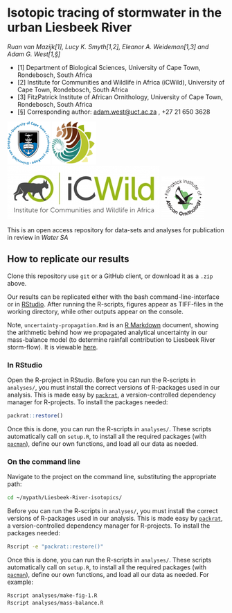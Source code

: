 # Isotopic tracing of stormwater in the urban Liesbeek River

*Ruan van Mazijk[1], Lucy K. Smyth[1,2], Eleanor A. Weideman[1,3] and Adam G. West[1,§]*

- [1] Department of Biological Sciences, University of Cape Town, Rondebosch, South Africa
- [2] Institute for Communities and Wildlife in Africa (iCWild), University of Cape Town, Rondebosch, South Africa
- [3] FitzPatrick Institute of African Ornithology, University of Cape Town, Rondebosch, South Africa
- [§] Corresponding author: adam.west@uct.ac.za , +27 21 650 3628

<p>
  <img src="logos/UCT-logo.png" height=100/>
  <img src="logos/BIO-logo.png" height=100/>
  <img src="logos/ICWild-logo.jpg" height100/>
  <img src="logos/FitzPatrick-logo.png" height=100/>
</p>

This is an open access repository for data-sets and analyses for publication in review in *Water SA*

## How to replicate our results

Clone this repository use `git` or a GitHub client, or download it as a `.zip` above.

Our results can be replicated either with the bash command-line-interface or in [RStudio](https://www.rstudio.com/products/RStudio/). After running the R-scripts, figures appear as TIFF-files in the working directory, while other outputs appear on the console.

Note, `uncertainty-propagation.Rmd` is an [R Markdown](https://rmarkdown.rstudio.com/) document, showing the arithmetic behind how we propagated analytical uncertainty in our mass-balance model (to determine rainfall contribution to Liesbeek River storm-flow). It is viewable [here](https://rvanmazijk.github.io/Liesbeek-River-isotopics/analyses/uncertainty-propagation.pdf).

### In RStudio

Open the R-project in RStudio. Before you can run the R-scripts in `analyses/`, you must install the correct versions of R-packages used in our analysis. This is made easy by [`packrat`](https://rstudio.github.io/packrat/), a version-controlled dependency manager for R-projects. To install the packages needed:

```r
packrat::restore()
```

Once this is done, you can run the R-scripts in `analyses/`. These scripts automatically call on `setup.R`, to install all the required packages (with [`pacman`](https://cran.r-project.org/web/packages/pacman/vignettes/Introduction_to_pacman.html)), define our own functions, and load all our data as needed.

### On the command line

Navigate to the project on the command line, substituting the appropriate path:

```sh
cd ~/mypath/Liesbeek-River-isotopics/
```

Before you can run the R-scripts in `analyses/`, you must install the correct versions of R-packages used in our analysis. This is made easy by [`packrat`](https://rstudio.github.io/packrat/), a version-controlled dependency manager for R-projects. To install the packages needed:

```sh
Rscript -e "packrat::restore()"
```

Once this is done, you can run the R-scripts in `analyses/`. These scripts automatically call on `setup.R`, to install all the required packages (with [`pacman`](https://cran.r-project.org/web/packages/pacman/vignettes/Introduction_to_pacman.html)), define our own functions, and load all our data as needed. For example:

```sh
Rscript analyses/make-fig-1.R
Rscript analyses/mass-balance.R
```

